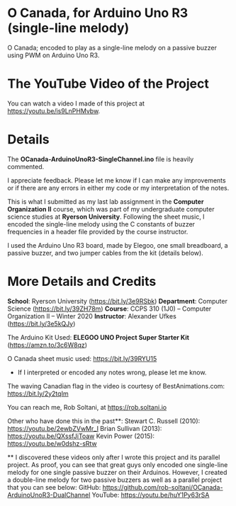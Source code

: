 # O Canada, for Arduino Uno R3 (single-line melody)

O Canada; encoded to play as a single-line melody on a passive buzzer using PWM on Arduino Uno R3.

# The YouTube Video of the Project
You can watch a video I made of this project at https://youtu.be/is9LnPHMvbw.

# Details
The **OCanada-ArduinoUnoR3-SingleChannel.ino** file is heavily commented.

I appreciate feedback.
Please let me know if I can make any improvements or if there are any errors in either my code or my interpretation of the notes.

This is what I submitted as my last lab assignment in the **Computer Organization II** course, which was part of my undergraduate computer science studies at **Ryerson University**. Following the sheet music, I encoded the single-line melody using the C constants of buzzer frequencies in a header file provided by the course instructor.

I used the Arduino Uno R3 board, made by Elegoo, one small breadboard, a passive buzzer, and two jumper cables from the kit (details below).

# More Details and Credits

**School**: Ryerson University (https://bit.ly/3e9RSbk)
**Department**: Computer Science (https://bit.ly/39ZH78m)
**Course**: CCPS 310 (1J0) – Computer Organization II – Winter 2020
**Instructor**: Alexander Ufkes (https://bit.ly/3e5kQJy)

The Arduino Kit Used: **ELEGOO UNO Project Super Starter Kit** (https://amzn.to/3c6W8qz)

O Canada sheet music used: https://bit.ly/39RYU15
* If I interpreted or encoded any notes wrong, please let me know.

The waving Canadian flag in the video is courtesy of BestAnimations.com: https://bit.ly/2y2tqIm

You can reach me, Rob Soltani, at https://rob.soltani.io

Other who have done this in the past**:
Stewart C. Russell (2010):  https://youtu.be/2ewbZVwMr_I
Brian Sullivan (2013):  https://youtu.be/QXssfJiToaw
Kevin Power (2015):  https://youtu.be/w0dshz-sRtw

** I discovered these videos only after I wrote this project and its parallel project.
   As proof, you can see that great guys only encoded one single-line melody for one single passive buzzer on their Arduinos.
   However, I created a double-line melody for two passive buzzers as well as a parallel project that you can see below:
   GitHub: https://github.com/rob-soltani/OCanada-ArduinoUnoR3-DualChannel
   YouTube: https://youtu.be/huY1Py63rSA
